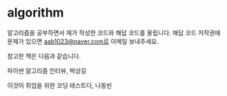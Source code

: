 # algorithm

알고리즘을 공부하면서 제가 작성한 코드와 해답 코드를 올립니다.
해답 코드 저작권에 문제가 있으면 aab1023@naver.com로 이메일 보내주세요. 

참고한 책은 다음과 같습니다.

파이썬 알고리즘 인터뷰, 박상길

이것이 취업을 위한 코딩 테스트다, 나동빈
